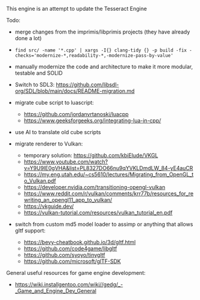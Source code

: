 This engine is an attempt to update the Tesseract Engine

Todo:
- merge changes from the imprimis/libprimis projects (they have already done a lot)

- `find src/ -name '*.cpp' | xargs -I{} clang-tidy {} -p build -fix
 -checks='modernize-*,readability-*,-modernize-pass-by-value'`

- manually modernize the code and architecture to make it more modular, testable and SOLID

- Switch to SDL3: https://github.com/libsdl-org/SDL/blob/main/docs/README-migration.md

- migrate cube script to luascript: 
    - https://github.com/jordanvrtanoski/luacpp
    - https://www.geeksforgeeks.org/integrating-lua-in-cpp/
- use AI to translate old cube scripts

- migrate renderer to Vulkan:
    - temporary solution: https://github.com/kbiElude/VKGL
    - https://www.youtube.com/watch?v=Y9U9IE0gVHA&list=PL8327DO66nu9qYVKLDmdLW_84-yE4auCR
    - https://my.eng.utah.edu/~cs5610/lectures/Migrating_from_OpenGL_to_Vulkan.pdf
    - https://developer.nvidia.com/transitioning-opengl-vulkan
    - https://www.reddit.com/r/vulkan/comments/krr77b/resources_for_rewriting_an_opengl11_app_to_vulkan/
    - https://vkguide.dev/
    - https://vulkan-tutorial.com/resources/vulkan_tutorial_en.pdf
- switch from custom md5 model loader to assimp or anything that allows gltf support:
    - https://bevy-cheatbook.github.io/3d/gltf.html
    - https://github.com/code4game/libgltf
    - https://github.com/syoyo/tinygltf
    - https://github.com/microsoft/glTF-SDK


General useful resources for game engine development:
- https://wiki.installgentoo.com/wiki//gedg/_-_Game_and_Engine_Dev_General